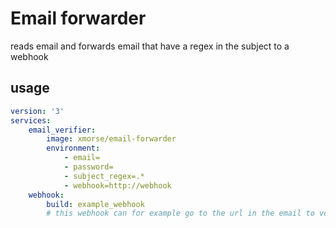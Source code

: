 # Email forwarder

reads email and forwards email that have a regex in the subject to a webhook

## usage
```yml
version: '3'
services:
    email_verifier:
        image: xmorse/email-forwarder
        environment: 
            - email=
            - password=
            - subject_regex=.*
            - webhook=http://webhook
    webhook:
        build: example_webhook
        # this webhook can for example go to the url in the email to verify email
```
